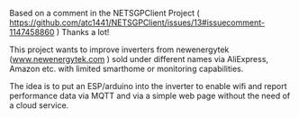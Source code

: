 Based on a comment in the NETSGPClient Project ( https://github.com/atc1441/NETSGPClient/issues/13#issuecomment-1147458860 ) Thanks a lot!

This project wants to improve inverters from newenergytek (www.newenergytek.com ) sold under different names via AliExpress, Amazon etc. with limited smarthome or monitoring capabilities.

The idea is to put an ESP/arduino into the inverter to enable wifi and report performance data via MQTT and via a simple web page without the need of a cloud service.
